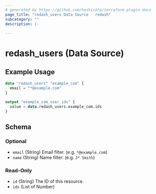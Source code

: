 ```yaml
---
# generated by https://github.com/hashicorp/terraform-plugin-docs
page_title: "redash_users Data Source - redash"
subcategory: ""
description: |-
  
---
```


# redash_users (Data Source)



## Example Usage

```terraform
data "redash_users" "example_com" {
  email = "*@example.com"
}

output "example_com_user_ids" {
  value = data.redash_users.example_com.ids
}
```

<!-- schema generated by tfplugindocs -->
## Schema

### Optional

- `email` (String) Email filter. (e.g. `*@example.com`)
- `name` (String) Name filter. (e.g. `J* Smith`)

### Read-Only

- `id` (String) The ID of this resource.
- `ids` (List of Number)


